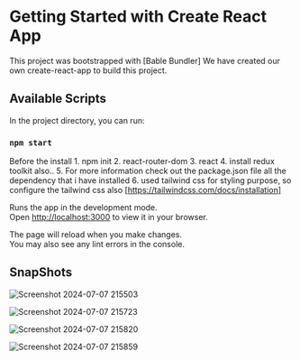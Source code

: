 # Getting Started with Create React App

This project was bootstrapped with [Bable Bundler]
We have created our own create-react-app to build this project.

## Available Scripts

In the project directory, you can run:

### `npm start`

Before the install 1. npm init
                   2. react-router-dom
                   3. react
                   4. install redux toolkit also..
                   5. For more information check out the package.json file all the dependency that i have installed
                   6. used tailwind css for styling purpose, so configure the tailwind css also [https://tailwindcss.com/docs/installation]


Runs the app in the development mode.\
Open [http://localhost:3000](http://localhost:3000) to view it in your browser.

The page will reload when you make changes.\
You may also see any lint errors in the console.

## SnapShots

![Screenshot 2024-07-07 215503](https://github.com/NikhilThriveniMM/Food_ordering_system/assets/160772455/be0c160d-2d7c-49aa-bd5d-76191dd6d16b)

![Screenshot 2024-07-07 215723](https://github.com/NikhilThriveniMM/Food_ordering_system/assets/160772455/c64b694d-67e3-4921-ab5f-02031fb5aafa)

![Screenshot 2024-07-07 215820](https://github.com/NikhilThriveniMM/Food_ordering_system/assets/160772455/a99e11ec-7939-4aec-a680-df76ff65331a)

![Screenshot 2024-07-07 215859](https://github.com/NikhilThriveniMM/Food_ordering_system/assets/160772455/95569f76-5eac-4200-a565-c2bef7b2fa56)


